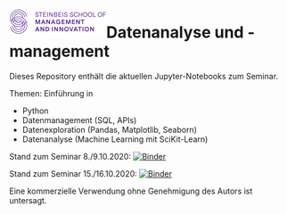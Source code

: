 <img style="float:left;" src="images/smi-logo.png"/> <h1>Datenanalyse und -management </h1>

Dieses Repository enthält die aktuellen Jupyter-Notebooks zum Seminar.

Themen: Einführung in 
- Python
- Datenmanagement (SQL, APIs)
- Datenexploration (Pandas, Matplotlib, Seaborn)
- Datenanalyse (Machine Learning mit SciKit-Learn)

Stand zum Seminar 8./9.10.2020: [![Binder](https://mybinder.org/badge_logo.svg)](https://mybinder.org/v2/gh/mesa-ai/smi-datenanalyse-ba/seminar_2020_10)

Stand zum Seminar 15./16.10.2020: [![Binder](https://mybinder.org/badge_logo.svg)](https://mybinder.org/v2/gh/mesa-ai/smi-datenanalyse-ba/seminar_2020_10_15)

Eine kommerzielle Verwendung ohne Genehmigung des Autors ist untersagt.
